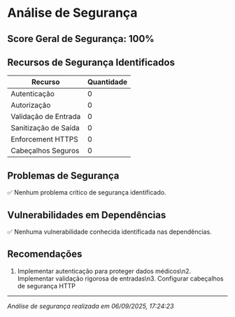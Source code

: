 # Análise de Segurança

## Score Geral de Segurança: 100%

## Recursos de Segurança Identificados

| Recurso | Quantidade |
|---------|------------|
| Autenticação | 0 |
| Autorização | 0 |
| Validação de Entrada | 0 |
| Sanitização de Saída | 0 |
| Enforcement HTTPS | 0 |
| Cabeçalhos Seguros | 0 |

## Problemas de Segurança

✅ Nenhum problema crítico de segurança identificado.

## Vulnerabilidades em Dependências

✅ Nenhuma vulnerabilidade conhecida identificada nas dependências.

## Recomendações

1. Implementar autenticação para proteger dados médicos\n2. Implementar validação rigorosa de entradas\n3. Configurar cabeçalhos de segurança HTTP

---
*Análise de segurança realizada em 06/09/2025, 17:24:23*
